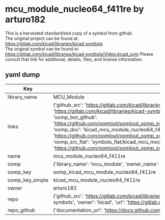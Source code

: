 # mcu_module_nucleo64_f411re by arturo182  
This is a harvested standardized copy of a symbol from github.  
The original project can be found at:  
https://gitlab.com/kicad/libraries/kicad-symbols  
The original symbol can be found in:
https://gitlab.com/kicad/libraries/kicad-symbols/Video.kicad_sym
Please consult that link for additional, details, files, and license information.  
## yaml dump  
| Key | Value |  
| --- | --- |  
| library_name | MCU_Module |  
| links | {'github_src': 'https://gitlab.com/kicad/libraries/kicad-symbols/Video.kicad_sym', 'github_src_repo': 'https://gitlab.com/kicad/libraries/kicad-symbols', 'oomp_bot': 'kicad_mcu_module_nucleo64_f411re/working', 'oomp_bot_github': 'https://github.com/oomlout/oomlout_oomp_symbol_bot/tree/main/kicad_mcu_module_nucleo64_f411re/working', 'oomp_doc': 'kicad_mcu_module_nucleo64_f411re/working', 'oomp_doc_github': 'https://github.com/oomlout/oomlout_oomp_symbol_doc/tree/main/kicad_mcu_module_nucleo64_f411re/working', 'oomp_src_flat': 'symbols_flat/kicad_mcu_module_nucleo64_f411re/working', 'oomp_src_flat_github': 'https://github.com/oomlout/oomlout_oomp_symbol_src/tree/main/kicad_mcu_module_nucleo64_f411re/working'} |  
| name | mcu_module_nucleo64_f411re |  
| oomp | {'library_name': 'mcu_module', 'owner_name': 'kicad', 'symbol_name': 'mcu_module_nucleo64_f411re'} |  
| oomp_key | oomp_kicad_mcu_module_nucleo64_f411re |  
| oomp_key_simple | kicad_mcu_module_nucleo64_f411re |  
| owner | arturo182 |  
| repo | {'github_src': 'https://gitlab.com/kicad/libraries/kicad-symbols/Video.kicad_sym', 'name': 'libraries/kicad-symbols', 'owner': 'kicad', 'url': 'https://gitlab.com/kicad/libraries/kicad-symbols'} |  
| repo_github | {'documentation_url': 'https://docs.github.com/rest/repos/repos#get-a-repository', 'message': 'Not Found'} |  

